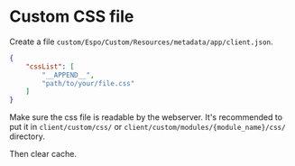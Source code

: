 # Custom CSS file

Create a file `custom/Espo/Custom/Resources/metadata/app/client.json`.

```json
{
    "cssList": [
        "__APPEND__",
        "path/to/your/file.css"
    ]
}
```

Make sure the css file is readable by the webserver. It's recommended to put it in `client/custom/css/` or `client/custom/modules/{module_name}/css/` directory. 

Then clear cache.
